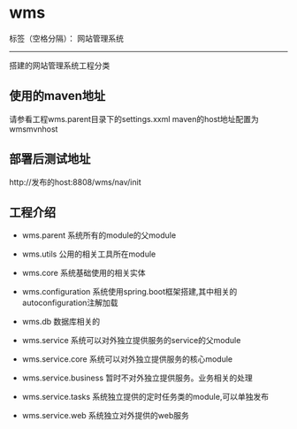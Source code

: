 ﻿# wms

标签（空格分隔）： 网站管理系统

---

搭建的网站管理系统工程分类

## 使用的maven地址
请参看工程wms.parent目录下的settings.xxml
maven的host地址配置为wmsmvnhost

## 部署后测试地址
http://发布的host:8808/wms/nav/init

## 工程介绍
* wms.parent
  系统所有的module的父module

* wms.utils
  公用的相关工具所在module

* wms.core 
  系统基础使用的相关实体

* wms.configuration 
  系统使用spring.boot框架搭建,其中相关的autoconfiguration注解加载

* wms.db 
  数据库相关的

* wms.service
  系统可以对外独立提供服务的service的父module

* wms.service.core
  系统可以对外独立提供服务的核心module

* wms.service.business
  暂时不对外独立提供服务。业务相关的处理

* wms.service.tasks
  系统独立提供的定时任务类的module,可以单独发布

* wms.service.web
   系统独立对外提供的web服务



